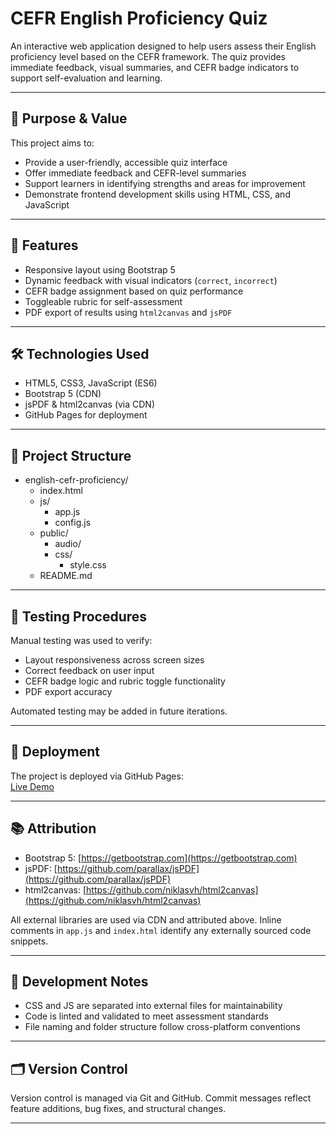 # CEFR English Proficiency Quiz

An interactive web application designed to help users assess their English proficiency level based on the CEFR framework. The quiz provides immediate feedback, visual summaries, and CEFR badge indicators to support self-evaluation and learning.

---

## 🎯 Purpose & Value

This project aims to:
- Provide a user-friendly, accessible quiz interface
- Offer immediate feedback and CEFR-level summaries
- Support learners in identifying strengths and areas for improvement
- Demonstrate frontend development skills using HTML, CSS, and JavaScript

---

## 🧩 Features

- Responsive layout using Bootstrap 5
- Dynamic feedback with visual indicators (`correct`, `incorrect`)
- CEFR badge assignment based on quiz performance
- Toggleable rubric for self-assessment
- PDF export of results using `html2canvas` and `jsPDF`

---

## 🛠️ Technologies Used

- HTML5, CSS3, JavaScript (ES6)
- Bootstrap 5 (CDN)
- jsPDF & html2canvas (via CDN)
- GitHub Pages for deployment

---

 ## 📁 Project Structure

- english-cefr-proficiency/
  - index.html
  - js/
    - app.js
    - config.js
  - public/
    - audio/
    - css/
        - style.css
  - README.md

---

## 🧪 Testing Procedures

Manual testing was used to verify:
- Layout responsiveness across screen sizes
- Correct feedback on user input
- CEFR badge logic and rubric toggle functionality
- PDF export accuracy

Automated testing may be added in future iterations.

---

## 🚀 Deployment

The project is deployed via GitHub Pages:  
[Live Demo](https://your-github-username.github.io/english-cefr-proficiency)

---

## 📚 Attribution

- Bootstrap 5: [https://getbootstrap.com](https://getbootstrap.com)
- jsPDF: [https://github.com/parallax/jsPDF](https://github.com/parallax/jsPDF)
- html2canvas: [https://github.com/niklasvh/html2canvas](https://github.com/niklasvh/html2canvas)

All external libraries are used via CDN and attributed above. Inline comments in `app.js` and `index.html` identify any externally sourced code snippets.

---

## 🧠 Development Notes

- CSS and JS are separated into external files for maintainability
- Code is linted and validated to meet assessment standards
- File naming and folder structure follow cross-platform conventions

---

## 🗂️ Version Control

Version control is managed via Git and GitHub. Commit messages reflect feature additions, bug fixes, and structural changes.

---
